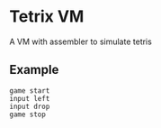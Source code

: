 # Tetrix VM #

A VM with assembler to simulate tetris

## Example ##

```
game start
input left
input drop
game stop
```
